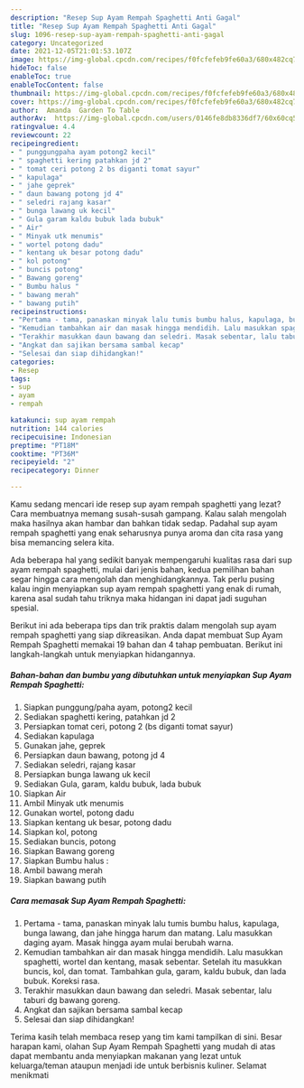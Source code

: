 ```yaml
---
description: "Resep Sup Ayam Rempah Spaghetti Anti Gagal"
title: "Resep Sup Ayam Rempah Spaghetti Anti Gagal"
slug: 1096-resep-sup-ayam-rempah-spaghetti-anti-gagal
category: Uncategorized
date: 2021-12-05T21:01:53.107Z
image: https://img-global.cpcdn.com/recipes/f0fcfefeb9fe60a3/680x482cq70/sup-ayam-rempah-spaghetti-foto-resep-utama.jpg
hideToc: false
enableToc: true
enableTocContent: false
thumbnail: https://img-global.cpcdn.com/recipes/f0fcfefeb9fe60a3/680x482cq70/sup-ayam-rempah-spaghetti-foto-resep-utama.jpg
cover: https://img-global.cpcdn.com/recipes/f0fcfefeb9fe60a3/680x482cq70/sup-ayam-rempah-spaghetti-foto-resep-utama.jpg
author:  Amanda  Garden To Table
authorAv:  https://img-global.cpcdn.com/users/0146fe8db8336df7/60x60cq50/avatar.jpg
ratingvalue: 4.4
reviewcount: 22
recipeingredient:
- " punggungpaha ayam potong2 kecil"
- " spaghetti kering patahkan jd 2"
- " tomat ceri potong 2 bs diganti tomat sayur"
- " kapulaga"
- " jahe geprek"
- " daun bawang potong jd 4"
- " seledri rajang kasar"
- " bunga lawang uk kecil"
- " Gula garam kaldu bubuk lada bubuk"
- " Air"
- " Minyak utk menumis"
- " wortel potong dadu"
- " kentang uk besar potong dadu"
- " kol potong"
- " buncis potong"
- " Bawang goreng"
- " Bumbu halus "
- " bawang merah"
- " bawang putih"
recipeinstructions:
- "Pertama - tama, panaskan minyak lalu tumis bumbu halus, kapulaga, bunga lawang, dan jahe hingga harum dan matang. Lalu masukkan daging ayam. Masak hingga ayam mulai berubah warna."
- "Kemudian tambahkan air dan masak hingga mendidih. Lalu masukkan spaghetti, wortel dan kentang, masak sebentar. Setelah itu masukkan buncis, kol, dan tomat. Tambahkan gula, garam, kaldu bubuk, dan lada bubuk. Koreksi rasa."
- "Terakhir masukkan daun bawang dan seledri. Masak sebentar, lalu taburi dg bawang goreng."
- "Angkat dan sajikan bersama sambal kecap"
- "Selesai dan siap dihidangkan!"
categories:
- Resep
tags:
- sup
- ayam
- rempah

katakunci: sup ayam rempah 
nutrition: 144 calories
recipecuisine: Indonesian
preptime: "PT18M"
cooktime: "PT36M"
recipeyield: "2"
recipecategory: Dinner

---
```



Kamu sedang mencari ide resep sup ayam rempah spaghetti yang lezat? Cara membuatnya memang susah-susah gampang. Kalau salah mengolah maka hasilnya akan hambar dan bahkan tidak sedap. Padahal sup ayam rempah spaghetti yang enak seharusnya punya aroma dan cita rasa yang bisa memancing selera kita.




Ada beberapa hal yang sedikit banyak mempengaruhi kualitas rasa dari sup ayam rempah spaghetti, mulai dari jenis bahan, kedua pemilihan bahan segar hingga cara mengolah dan menghidangkannya. Tak perlu pusing kalau ingin menyiapkan sup ayam rempah spaghetti yang enak di rumah, karena asal sudah tahu triknya maka hidangan ini dapat jadi suguhan spesial.


Berikut ini ada beberapa tips dan trik praktis dalam mengolah sup ayam rempah spaghetti yang siap dikreasikan. Anda dapat membuat Sup Ayam Rempah Spaghetti memakai 19 bahan dan 4 tahap pembuatan. Berikut ini langkah-langkah untuk menyiapkan hidangannya.

<!--inarticleads1-->

##### Bahan-bahan dan bumbu yang dibutuhkan untuk menyiapkan Sup Ayam Rempah Spaghetti:

1. Siapkan  punggung/paha ayam, potong2 kecil
1. Sediakan  spaghetti kering, patahkan jd 2
1. Persiapkan  tomat ceri, potong 2 (bs diganti tomat sayur)
1. Sediakan  kapulaga
1. Gunakan  jahe, geprek
1. Persiapkan  daun bawang, potong jd 4
1. Sediakan  seledri, rajang kasar
1. Persiapkan  bunga lawang uk kecil
1. Sediakan  Gula, garam, kaldu bubuk, lada bubuk
1. Siapkan  Air
1. Ambil  Minyak utk menumis
1. Gunakan  wortel, potong dadu
1. Siapkan  kentang uk besar, potong dadu
1. Siapkan  kol, potong
1. Sediakan  buncis, potong
1. Siapkan  Bawang goreng
1. Siapkan  Bumbu halus :
1. Ambil  bawang merah
1. Siapkan  bawang putih




<!--inarticleads2-->

##### Cara memasak Sup Ayam Rempah Spaghetti:

1. Pertama - tama, panaskan minyak lalu tumis bumbu halus, kapulaga, bunga lawang, dan jahe hingga harum dan matang. Lalu masukkan daging ayam. Masak hingga ayam mulai berubah warna.
1. Kemudian tambahkan air dan masak hingga mendidih. Lalu masukkan spaghetti, wortel dan kentang, masak sebentar. Setelah itu masukkan buncis, kol, dan tomat. Tambahkan gula, garam, kaldu bubuk, dan lada bubuk. Koreksi rasa.
1. Terakhir masukkan daun bawang dan seledri. Masak sebentar, lalu taburi dg bawang goreng.
1. Angkat dan sajikan bersama sambal kecap
1. Selesai dan siap dihidangkan!



Terima kasih telah membaca resep yang tim kami tampilkan di sini. Besar harapan kami, olahan Sup Ayam Rempah Spaghetti yang mudah di atas dapat membantu anda menyiapkan makanan yang lezat untuk keluarga/teman ataupun menjadi ide untuk berbisnis kuliner. Selamat menikmati
